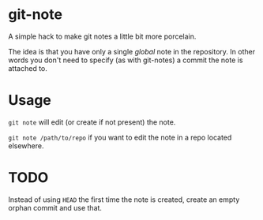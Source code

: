 git-note
========

A simple hack to make git notes a little bit more porcelain.

The idea is that you have only a single *global* note in the repository.
In other words you don't need to specify (as with git-notes) a commit the note is attached to.

Usage
=====

`git note` will edit (or create if not present) the note.

`git note /path/to/repo` if you want to edit the note in a repo located elsewhere.

TODO
====

Instead of using `HEAD` the first time the note is created, create an empty orphan commit and use that.
